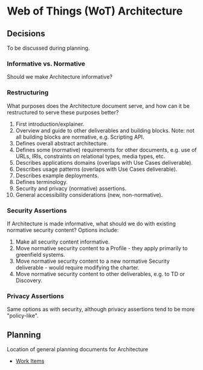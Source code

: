 # Web of Things (WoT) Architecture

## Decisions
To be discussed during planning.

### Informative vs. Normative
Should we make Architecture informative?

### Restructuring
What purposes does the Architecture document serve, and how can it be restructured to serve these purposes better?
1. First introduction/explainer.
2. Overview and guide to other deliverables and building blocks.  Note: not all building blocks are normative, e.g. Scripting API.
3. Defines overall abstract architecture.
4. Defines some (normative) requirements for other documents, e.g. use of URLs, IRIs, constraints on relational types, media types, etc. 
5. Describes applications domains (overlaps with Use Cases deliverable).
6. Describes usage patterns (overlaps with Use Cases deliverable).
7. Describes example deployments.
8. Defines terminology.
9. Security and privacy (normative) assertions.
10. General accessibility considerations (new, non-normative).

### Security Assertions
If Architecture is made informative, what should we do with existing normative security content?
Options include:
1. Make all security content informative.
2. Move normative security content to a Profile - they apply primarily to greenfield systems.
3. Move normative security content to a new normative Security deliverable - would require modifying the charter.
4. Move normative security content to other deliverables, e.g. to TD or Discovery.

### Privacy Assertions
Same options as with security, although privacy assertions tend to be more "policy-like".

## Planning
Location of general planning documents for Architecture

* [Work Items](work-items.md)



